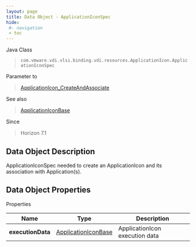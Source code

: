 ```yaml
---
layout: page
title: Data Object - ApplicationIconSpec
hide:
 #- navigation
 - toc
---
```






Java Class  
> `com.vmware.vdi.vlsi.binding.vdi.resources.ApplicationIcon.ApplicationIconSpec`

Parameter to  
> [ApplicationIcon_CreateAndAssociate](vdi.resources.ApplicationIcon.md#createAndAssociate)

See also  
> [ApplicationIconBase](vdi.resources.ApplicationIcon.ApplicationIconBase.md)

Since  
> Horizon 7.1


## Data Object Description 

ApplicationIconSpec needed to create an ApplicationIcon and its association with Application(s). 

## Data Object Properties

Properties

Name |  Type |  Description   
---|---|---  
**executionData**| [ApplicationIconBase](vdi.resources.ApplicationIcon.ApplicationIconBase.md)|  ApplicationIcon execution data   
  
  
  
   
  
  
